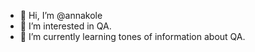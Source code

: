 - 👋 Hi, I’m @annakole
- 👀 I’m interested in QA.
- 🌱 I’m currently learning tones of information about QA.



